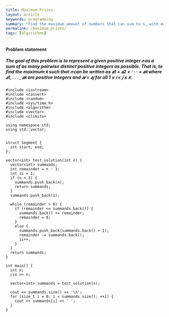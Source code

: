 ```yaml
---
title: Maximum Prizes
layout: article
keywords: programming
summary: "Find the maximum amount of numbers that can sum to n, with each number being greater than the last."
permalink: /maximum_prizes/
tags: [algorithms]
---
```


#### Problem statement

##### The goal of this problem is to represent a given positive integer 𝑛 as a sum of as many pairwise distinct positive integers as possible. That is, to find the maximum 𝑘 such that 𝑛 can be written as 𝑎1 + 𝑎2 + · · · + 𝑎𝑘 where 𝑎1, . . . , 𝑎𝑘 are positive integers and 𝑎𝑖 ̸= 𝑎𝑗 for all 1 ≤ 𝑖 < 𝑗 ≤ 𝑘.
```
#include <iostream>
#include <cassert>
#include <random>
#include <sys/time.h>
#include <algorithm>
#include <vector>
#include <climits>

using namespace std;
using std::vector;


struct Segment {
  int start, end;
};

vector<int> test_solution(int n) {
  vector<int> summands;
  int remainder = n - 1;
  int ii = 1;
  if (n < 3) {
    summands.push_back(n);
    return summands;
  }
  summands.push_back(1);

  while (remainder > 0) {
    if (remainder <= summands.back()) {
      summands.back() += remainder;
      remainder = 0;
    }
    else {
      summands.push_back(summands.back() + 1);
      remainder -= summands.back();
      ii++;
    }
  }
  return summands;
}

int main() {
  int n;
  cin >> n;

  vector<int> summands = test_solution(n);

  cout << summands.size() << '\n';
  for (size_t i = 0; i < summands.size(); ++i) {
    cout << summands[i] << ' ';
  }
}

```
